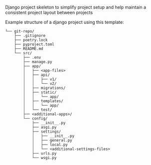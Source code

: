 Django project skeleton to simplify project setup and help maintain a consistent project layout between projects

Example structure of a django project using this template:

```
└── git-repo/
    ├── .gitignore
    ├── poetry.lock
    ├── pyproject.toml
    ├── README.md
    └── src/
        ├── .env
        ├── manage.py
        ├── app/
        │   ├── <app-files>
        │   ├── api/
        │   │   ├── v1/
        │   │   └── v2/
        │   ├── migrations/
        │   ├── static/
        │   │   └── app/
        │   ├── templates/
        │   │   └── app/
        │   └── test/
        ├── <additional-apps>/
        └── config/
            ├── __init__.py
            ├── asgi.py
            ├── settings/
            │   ├── __init__.py
            │   ├── general.py
            │   ├── local.py
            │   └── <additional-settings-files>
            ├── urls.py
            └── wsgi.py
```

